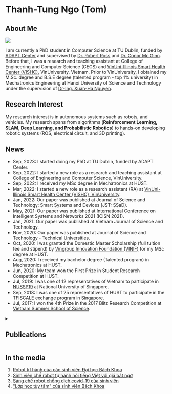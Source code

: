 # Thanh-Tung Ngo (Tom)

## About Me

<img class="profile-picture" src="TungNgo-ava.jpg">

I am currently a PhD student in Computer Science at TU Dublin, funded by [ADAPT Center](https://www.adaptcentre.ie/about/) and supervised by [Dr. Robert Ross](https://www.adaptcentre.ie/experts/robert-ross/) and [Dr. Conor Mc Ginn](https://people.tcd.ie/Profile?Username=mcginnco). Before that, I was a research and teaching assistant at College of Engineering and Computer Science (CECS) and [VinUni-Illinois Smart Health Center (VISHC)](https://smarthealth.vinuni.edu.vn/), VinUniversity, Vietnam. Prior to VinUniversity, I obtained my M.Sc. degree and B.S.E degree (talented program - top 1% university) in Mechatronics Engineering at Hanoi University of Science and Technology under the supervision of [Dr-Ing. Xuan-Ha Nguyen](https://scholar.google.com/citations?user=FO_xu-8AAAAJ&hl=en&oi=ao).

<!-- *I am looking for a Ph.D. opportunity to dig deeper into the topic of applying Reinforcement Learning and Computer Vision in active SLAM*. -->

## Research Interest

My research interest is in autonomous systems such as robots, and vehicles. My research spans from algorithms (**Reinforcement Learning, SLAM, Deep Learning, and Probabilistic Robotics**) to hands-on developing robotic systems (ROS, electrical circuit, and 3D printing).

## News

- Sep, 2023: I started doing my PhD at TU Dublin, funded by ADAPT Center.
- Sep, 2022: I started a new role as a research and teaching assistant at College of Engineering and Computer Science, VinUniversity.
- Sep, 2022: I received my MSc degree in Mechatronics at HUST.
- Mar, 2022: I started a new role as a research assistant (RA) at [VinUni-Illinois Smart Health Center (VISHC), VinUniversity](https://smarthealth.vinuni.edu.vn/).
- Jan, 2022: Our paper was published at Journal of Science and Technology: Smart Systems and Devices (JST: SSaD).
- May, 2021: Our paper was published at International Conference on Intelligent Systems and Networks 2021 (ICISN 2021).
- Jan, 2021: Our paper was published at Vietnam Journal of Science and Technology.
- Nov, 2020: Our paper was published at Journal of Science and Technology - Technical Universities.
- Oct, 2020: I was granted the Domestic Master Scholarship (full tuition fee and stipend) by [Vingroup Innovation Foundation (VINIF)](https://vinif.org/en/) for my MSc degree at HUST.
- Aug, 2020: I received my bachelor degree (Talented program) in Mechatronics at HUST.
- Jun, 2020: My team won the First Prize in Student Research Competition at HUST.
- Jul, 2019: I was one of 12 representatives of Vietnam to participate in [NUSSP19](https://enterprise.nus.edu.sg/education-programmes/summer-programme/) at National University of Singapore.
- Sep, 2018: I was one of 25 representatives of HUST to participate in the TFISCALE exchange program in Singapore.
- Jul, 2017: I won the 4th Prize in the 2017 Blitz Research Competition at [Vietnam Summer School of Science](https://www.truonghekhoahoc.com/truonghe2017/).

<details>
<summary><h2> Publications </h2></summary>

1. [H. X. Nguyen, **T. T. Ngo**, T. V. Nguyen, A. D. Pham, and T. D. Nguyen, “An efficient approach for traffic sign detection, classification, and localization applied for autonomous intelligent vehicles,” J. Modern Phys. Lett. B, Feb. 2023, doi: 10.1142/S0217984923400110](https://www.worldscientific.com/doi/10.1142/S0217984923400110).
2. [H. X. Nguyen, **T. T. Ngo**, and A. D. Nguyen, “Development of real-time traffic-object and traffic-sign detection models applied for autonomous intelligent vehicles,” J. Sci. Technol. Smart Syst. Devices, vol. 32, pp. 17-24, Jan. 2022, doi: 10.51316/jst.155.ssad.2022.32.1.3](https://jst.hust.edu.vn/journals/jst.155.ssad.2022.32.1.3).
3. [H. X. Nguyen, **T. T. Ngo**, and H. V. Nguyen, “Development of an autonomous intelligent mobile robot based on AI and SLAM technology,” in Proc. Int. Conf. Intell. Syst. Netw. 2021, pp. 319-326, doi: 10.1007/978-981-16-2094-2_40](https://link.springer.com/chapter/10.1007/978-981-16-2094-2_40).
4. [H. X. Nguyen, H. V. Nguyen, **T. T. Ngo**, and A. D. Nguyen, “Improvement of Control Algorithm for mobile robot using multi-layer sensor fusion,” Vietnam J. Sci. Technol., vol. 59, no. 1, pp. 110-119, Feb. 2021, doi: 10.15625/2525-2518/59/0/15301](https://vjs.ac.vn/index.php/jst/article/view/15301).
5. [H. X. Nguyen, H. V. Nguyen, and **T. T. Ngo**, “A new landmark detection approach for SLAM algorithm applied in mobile robot,” J. Sci. Technol. Tech. Univ., vol. 146, pp. 31-36, Nov. 2020, doi: 10.51316/30.7.6](https://jst.hust.edu.vn/journals/30.7.6).


</details>

<!-- ## Publications -->



## In the media

1. [Robot tự hành của các sinh viên Đại học Bách Khoa](https://www.facebook.com/cafesangvoivtv3/videos/318235686229132)
2. [Sinh viên chế robot tự hành nói tiếng Việt với giá bất ngờ](https://vietnamnet.vn/sinh-vien-che-robot-tu-hanh-noi-tieng-viet-voi-gia-bat-ngo-652418.html)
3. [Sáng chế robot chống dịch covid-19 của sinh viên](https://www.youtube.com/watch?v=eM2H02RkWSQ)
4. ["Lớp học tùy tâm" của sinh viên Bách Khoa](https://www.facebook.com/hoisinhvien.com.vn/photos/a.604584152920986/1162148143831248/)

<!-- ## Honors and Awards

Year | Name | Orgranization
-----|-------|--------
2021 | Recommended Candidate of VEF2.0 Program  | VEF Fellows and Scholars Association
2020 | Domestic Master Scholarship | Vingroup Innovation Foundation
2020 | 1st Prize in Student Research Competition | Hanoi University of Science and Technology
2019 | NUS Enterprise Summer Program | Temasek Foundation International and National University of Singapore
09/2018 & 03/2019 | TFI SCALE Scholar 2018 | Temasek Foundation International
07/2017 | 4th Prize in the 2017 Blitz Research Competition | Rencontres du Vietnam
2017, 2018, 2019 | Student with five good merits | Vietnam National Union of Students of HUST
2015-2017 | FYT Scholarship for Outstanding Students | FPT Center for Young Talents, FPT Corporation -->

